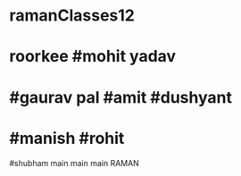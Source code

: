 # ramanClasses12
 roorkee
#mohit yadav
=======
#gaurav
pal
#amit
#dushyant
=======
#manish
#rohit
=======
#shubham
main
 main
  main
RAMAN
